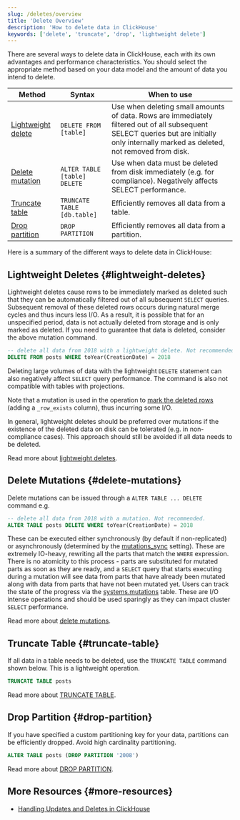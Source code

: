 ```yaml
---
slug: /deletes/overview
title: 'Delete Overview'
description: 'How to delete data in ClickHouse'
keywords: ['delete', 'truncate', 'drop', 'lightweight delete']
---
```


There are several ways to delete data in ClickHouse, each with its own advantages and performance characteristics. You should select the appropriate method based on your data model and the amount of data you intend to delete.

| Method | Syntax | When to use |
| --- | --- | --- |
| [Lightweight delete](/guides/developer/lightweight-delete) | `DELETE FROM [table]` | Use when deleting small amounts of data. Rows are immediately filtered out of all subsequent SELECT queries but are initially only internally marked as deleted, not removed from disk. |
| [Delete mutation](/sql-reference/statements/alter/delete) | `ALTER TABLE [table] DELETE` | Use when data must be deleted from disk immediately (e.g. for compliance). Negatively affects SELECT performance. |
| [Truncate table](/sql-reference/statements/truncate) | `TRUNCATE TABLE [db.table]` | Efficiently removes all data from a table. |
| [Drop partition](/sql-reference/statements/alter/partition#drop-partitionpart) | `DROP PARTITION` | Efficiently removes all data from a partition. |

Here is a summary of the different ways to delete data in ClickHouse:

## Lightweight Deletes {#lightweight-deletes}

Lightweight deletes cause rows to be immediately marked as deleted such that they can be automatically filtered out of all subsequent `SELECT` queries. Subsequent removal of these deleted rows occurs during natural merge cycles and thus incurs less I/O. As a result, it is possible that for an unspecified period, data is not actually deleted from storage and is only marked as deleted. If you need to guarantee that data is deleted, consider the above mutation command.

```sql
-- delete all data from 2018 with a lightweight delete. Not recommended.
DELETE FROM posts WHERE toYear(CreationDate) = 2018
```

Deleting large volumes of data with the lightweight `DELETE` statement can also negatively affect `SELECT` query performance. The command is also not compatible with tables with projections.

Note that a mutation is used in the operation to [mark the deleted rows](/sql-reference/statements/delete#how-lightweight-deletes-work-internally-in-clickhouse) (adding a `_row_exists` column), thus incurring some I/O.

In general, lightweight deletes should be preferred over mutations if the existence of the deleted data on disk can be tolerated (e.g. in non-compliance cases). This approach should still be avoided if all data needs to be deleted.

Read more about [lightweight deletes](/guides/developer/lightweight-delete).

## Delete Mutations {#delete-mutations}

Delete mutations can be issued through a `ALTER TABLE ... DELETE` command e.g. 

```sql
-- delete all data from 2018 with a mutation. Not recommended.
ALTER TABLE posts DELETE WHERE toYear(CreationDate) = 2018
```

These can be executed either synchronously (by default if non-replicated) or asynchronously (determined by the [mutations_sync](/operations/settings/settings#mutations_sync) setting). These are extremely IO-heavy, rewriting all the parts that match the `WHERE` expression. There is no atomicity to this process - parts are substituted for mutated parts as soon as they are ready, and a `SELECT` query that starts executing during a mutation will see data from parts that have already been mutated along with data from parts that have not been mutated yet. Users can track the state of the progress via the [systems.mutations](/operations/system-tables/mutations#monitoring-mutations) table. These are I/O intense operations and should be used sparingly as they can impact cluster `SELECT` performance.

Read more about [delete mutations](/sql-reference/statements/alter/delete).

## Truncate Table {#truncate-table}

If all data in a table needs to be deleted, use the `TRUNCATE TABLE` command shown below. This is a lightweight operation.

```sql
TRUNCATE TABLE posts
```

Read more about [TRUNCATE TABLE](/sql-reference/statements/truncate).

## Drop Partition {#drop-partition}

If you have specified a custom partitioning key for your data, partitions can be efficiently dropped. Avoid high cardinality partitioning.

```sql
ALTER TABLE posts (DROP PARTITION '2008')
```

Read more about [DROP PARTITION](/sql-reference/statements/alter/partition).

## More Resources {#more-resources}

- [Handling Updates and Deletes in ClickHouse](https://clickhouse.com/blog/handling-updates-and-deletes-in-clickhouse)
